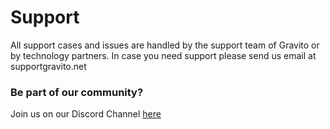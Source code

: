 Support
=======

All support cases and issues are handled by the support team of Gravito or by technology partners. In case you need support please send us email at supportgravito.net

### Be part of our community?

Join us on our Discord Channel [here](https://discord.gg/pM3YjncBBF)